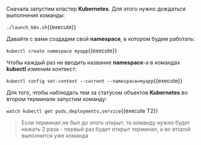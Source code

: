 Сначала запустим кластер **Kubernetes**. Для этого нужно дождаться выполнения команды:

`./launch_k8s.sh`{{execute}}

Давайте с вами создадим свой **namespace**, в котором будем работать:

`kubectl create namespace myapp`{{execute}}

Чтобы каждый раз не вводить название **namespace**-а в командах **kubectl** изменим контекст:

`kubectl config set-context --current --namespace=myapp`{{execute}}

Для того, чтобы наблюдать тем за статусом объектов **Kubernetes** во втором терминале запустим команду:

`watch kubectl get pods,deployments,service`{{execute T2}}

> Если терминал не был до этого открыт, то команду нужно будет нажать 2 раза - первый раз будет открыт терминал, а во второй выполнится уже команда
